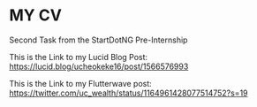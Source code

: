 # MY CV
Second Task from the StartDotNG Pre-Internship 

This is the Link to my Lucid Blog Post: https://lucid.blog/ucheokeke16/post/1566576993

This is the Link to my Flutterwave post: https://twitter.com/uc_wealth/status/1164961428077514752?s=19

